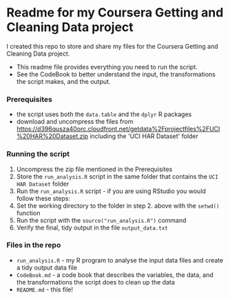 # Readme for my Coursera Getting and Cleaning Data project

I created this repo to store and share my files for the Coursera Getting and Cleaning Data project.
- This readme file provides everything you need to run the script.
- See the CodeBook to better understand the input, the transformations the script makes, and the output.

### Prerequisites
- the script uses both the ````data.table```` and the ````dplyr```` R packages
- download and uncompress the files from https://d396qusza40orc.cloudfront.net/getdata%2Fprojectfiles%2FUCI%20HAR%20Dataset.zip including the 'UCI HAR Dataset' folder

### Running the script
1. Uncompress the zip file mentioned in the Prerequisites
2. Store the ```run_analysis.R``` script in the same folder that contains the ```UCI HAR Dataset``` folder 
3. Run the ```run_analysis.R``` script - if you are using RStudio you would follow these steps:
  1. Set the working directory to the folder in step 2. above with the ```setwd()``` function
  2. Run the script with the ```source("run_analysis.R")``` command
  3. Verify the final, tidy output in the file ```output_data.txt```

### Files in the repo
- ```run_analysis.R``` - my R program to analyse the input data files and create a tidy output data file 
- ```CodeBook.md``` - a code book that describes the variables, the data, and the transformations the script does to clean up the data
- ```README.md``` - this file!

